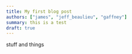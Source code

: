 ```yaml
---
title: My first blog post
authors: ["james", "jeff_beaulieu", "gaffney"]
summary: this is a test
draft: true
---
```


stuff and things